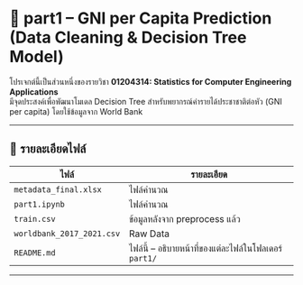 # 📁 part1 – GNI per Capita Prediction (Data Cleaning & Decision Tree Model)

โปรเจกต์นี้เป็นส่วนหนึ่งของรายวิชา **01204314: Statistics for Computer Engineering Applications**  
มีจุดประสงค์เพื่อพัฒนาโมเดล Decision Tree สำหรับพยากรณ์ค่ารายได้ประชาชาติต่อหัว (GNI per capita) โดยใช้ข้อมูลจาก World Bank

---

## 📄 รายละเอียดไฟล์

| ไฟล์ | รายละเอียด |
|------|-------------|
| `metadata_final.xlsx` | ไฟล์คำนวณ |
| `part1.ipynb` | ไฟล์คำนวณ |
| `train.csv` | ข้อมูลหลังจาก preprocess แล้ว |
| `worldbank_2017_2021.csv` | Raw Data |
| `README.md` | ไฟล์นี้ – อธิบายหน้าที่ของแต่ละไฟล์ในโฟลเดอร์ `part1/` |

---
